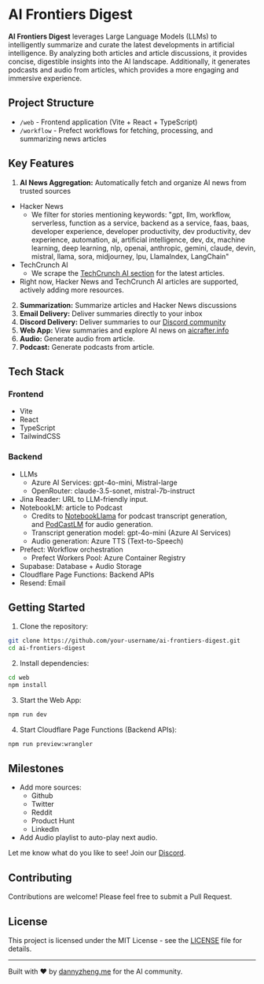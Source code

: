 # AI Frontiers Digest

**AI Frontiers Digest** leverages Large Language Models (LLMs) to intelligently summarize and curate the latest developments in artificial intelligence. By analyzing both articles and article discussions, it provides concise, digestible insights into the AI landscape. Additionally, it generates podcasts and audio from articles, which provides a more engaging and immersive experience.

## Project Structure

- `/web` - Frontend application (Vite + React + TypeScript)
- `/workflow` - Prefect workflows for fetching, processing, and summarizing news articles

## Key Features

1. **AI News Aggregation:** Automatically fetch and organize AI news from trusted sources
 - Hacker News
   - We filter for stories mentioning keywords: "gpt, llm, workflow, serverless, function as a service, backend as a service, faas, baas, developer experience, developer productivity, dev productivity, dev experience,  automation, ai, artificial intelligence, dev, dx, machine learning, deep learning, nlp, openai, anthropic, gemini, claude, devin, mistral, llama, sora, midjourney, lpu, LlamaIndex, LangChain"
 - TechCrunch AI
   - We scrape the [TechCrunch AI section](https://techcrunch.com/category/artificial-intelligence/) for the latest articles. 
- Right now, Hacker News and TechCrunch AI articles are supported, actively adding more resources.
2. **Summarization:** Summarize articles and Hacker News discussions
3. **Email Delivery:** Deliver summaries directly to your inbox
4. **Discord Delivery:** Deliver summaries to our [Discord community](https://discord.gg/Ukbeb8rDmm)
5. **Web App:** View summaries and explore AI news on [aicrafter.info](https://aicrafter.info)
6. **Audio:** Generate audio from article.
6. **Podcast:** Generate podcasts from article.


## Tech Stack

### Frontend
- Vite
- React
- TypeScript
- TailwindCSS

### Backend
- LLMs
    - Azure AI Services: gpt-4o-mini, Mistral-large
    - OpenRouter: claude-3.5-sonet, mistral-7b-instruct
- Jina Reader: URL to LLM-friendly input.
- NotebookLM: article to Podcast
    - Credits to [NotebookLlama](https://github.com/meta-llama/llama-recipes/blob/main/recipes/quickstart/NotebookLlama/README.md) for podcast transcript generation, and [PodCastLM](https://github.com/YOYZHANG/PodCastLM/blob/master/backend/utils.py) for audio generation.
    - Transcript generation model: gpt-4o-mini (Azure AI Services)
    - Audio generation: Azure TTS (Text-to-Speech)
- Prefect: Workflow orchestration
    - Prefect Workers Pool: Azure Container Registry
- Supabase: Database + Audio Storage
- Cloudflare Page Functions: Backend APIs
- Resend: Email

## Getting Started

1. Clone the repository:
```bash
git clone https://github.com/your-username/ai-frontiers-digest.git
cd ai-frontiers-digest
```

2. Install dependencies:
```bash
cd web
npm install
```

3. Start the Web App:
```bash
npm run dev
```

4. Start Cloudflare Page Functions (Backend APIs):
```bash
npm run preview:wrangler
```

## Milestones

- Add more sources:
  - Github
  - Twitter
  - Reddit
  - Product Hunt
  - LinkedIn
- Add Audio playlist to auto-play next audio.

Let me know what do you like to see! Join our [Discord](https://discord.gg/Ukbeb8rDmm).

## Contributing

Contributions are welcome! Please feel free to submit a Pull Request.

## License

This project is licensed under the MIT License - see the [LICENSE](LICENSE) file for details.

---

Built with ❤️ by [dannyzheng.me](https://dannyzheng.me) for the AI community.